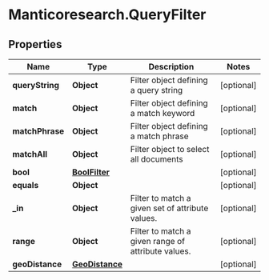 # Manticoresearch.QueryFilter

## Properties

Name | Type | Description | Notes
------------ | ------------- | ------------- | -------------
**queryString** | **Object** | Filter object defining a query string | [optional] 
**match** | **Object** | Filter object defining a match keyword | [optional] 
**matchPhrase** | **Object** | Filter object defining a match phrase | [optional] 
**matchAll** | **Object** | Filter object to select all documents | [optional] 
**bool** | [**BoolFilter**](BoolFilter.md) |  | [optional] 
**equals** | **Object** |  | [optional] 
**_in** | **Object** | Filter to match a given set of attribute values. | [optional] 
**range** | **Object** | Filter to match a given range of attribute values. | [optional] 
**geoDistance** | [**GeoDistance**](GeoDistance.md) |  | [optional] 


